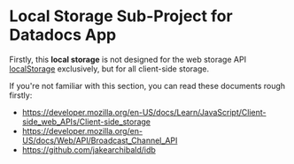 # Local Storage Sub-Project for Datadocs App

Firstly, this **local storage** is not designed for the web storage API [localStorage](https://developer.mozilla.org/en-US/docs/Web/API/Window/localStorage) exclusively,
but for all client-side storage.

If you're not familiar with this section, you can read these documents rough firstly:

- <https://developer.mozilla.org/en-US/docs/Learn/JavaScript/Client-side_web_APIs/Client-side_storage>
- <https://developer.mozilla.org/en-US/docs/Web/API/Broadcast_Channel_API>
- <https://github.com/jakearchibald/idb>
